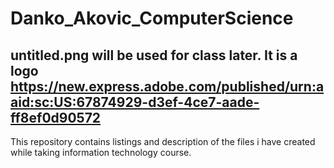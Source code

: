 # Danko_Akovic_ComputerScience
## untitled.png will be used for class later. It is a logo https://new.express.adobe.com/published/urn:aaid:sc:US:67874929-d3ef-4ce7-aade-ff8ef0d90572
This repository contains listings and description  of the files i have created while taking information technology course.
